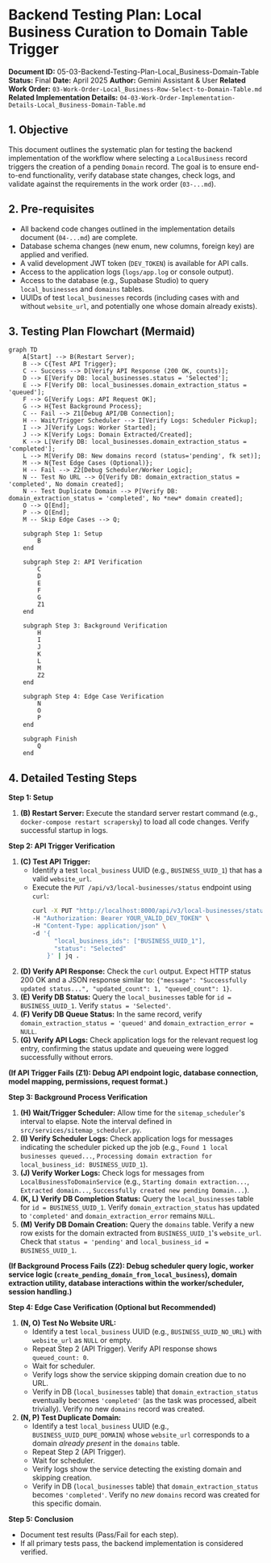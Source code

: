 # Backend Testing Plan: Local Business Curation to Domain Table Trigger

**Document ID:** 05-03-Backend-Testing-Plan-Local_Business-Domain-Table
**Status:** Final
**Date:** April 2025
**Author:** Gemini Assistant & User
**Related Work Order:** `03-Work-Order-Local_Business-Row-Select-to-Domain-Table.md`
**Related Implementation Details:** `04-03-Work-Order-Implementation-Details-Local_Business-Domain-Table.md`

## 1. Objective

This document outlines the systematic plan for testing the backend implementation of the workflow where selecting a `LocalBusiness` record triggers the creation of a pending `Domain` record. The goal is to ensure end-to-end functionality, verify database state changes, check logs, and validate against the requirements in the work order (`03-...md`).

## 2. Pre-requisites

- All backend code changes outlined in the implementation details document (`04-...md`) are complete.
- Database schema changes (new enum, new columns, foreign key) are applied and verified.
- A valid development JWT token (`DEV_TOKEN`) is available for API calls.
- Access to the application logs (`logs/app.log` or console output).
- Access to the database (e.g., Supabase Studio) to query `local_businesses` and `domains` tables.
- UUIDs of test `local_businesses` records (including cases with and without `website_url`, and potentially one whose domain already exists).

## 3. Testing Plan Flowchart (Mermaid)

```mermaid
graph TD
    A[Start] --> B(Restart Server);
    B --> C{Test API Trigger};
    C -- Success --> D[Verify API Response (200 OK, counts)];
    D --> E[Verify DB: local_businesses.status = 'Selected'];
    E --> F[Verify DB: local_businesses.domain_extraction_status = 'queued'];
    F --> G[Verify Logs: API Request OK];
    G --> H{Test Background Process};
    C -- Fail --> Z1[Debug API/DB Connection];
    H -- Wait/Trigger Scheduler --> I[Verify Logs: Scheduler Pickup];
    I --> J[Verify Logs: Worker Started];
    J --> K[Verify Logs: Domain Extracted/Created];
    K --> L[Verify DB: local_businesses.domain_extraction_status = 'completed'];
    L --> M[Verify DB: New domains record (status='pending', fk set)];
    M --> N{Test Edge Cases (Optional)};
    H -- Fail --> Z2[Debug Scheduler/Worker Logic];
    N -- Test No URL --> O[Verify DB: domain_extraction_status = 'completed', No domain created];
    N -- Test Duplicate Domain --> P[Verify DB: domain_extraction_status = 'completed', No *new* domain created];
    O --> Q[End];
    P --> Q[End];
    M -- Skip Edge Cases --> Q;

    subgraph Step 1: Setup
        B
    end

    subgraph Step 2: API Verification
        C
        D
        E
        F
        G
        Z1
    end

    subgraph Step 3: Background Verification
        H
        I
        J
        K
        L
        M
        Z2
    end

    subgraph Step 4: Edge Case Verification
        N
        O
        P
    end

    subgraph Finish
        Q
    end
```

## 4. Detailed Testing Steps

**Step 1: Setup**

1.  **(B) Restart Server:** Execute the standard server restart command (e.g., `docker-compose restart scrapersky`) to load all code changes. Verify successful startup in logs.

**Step 2: API Trigger Verification**

1.  **(C) Test API Trigger:**
    - Identify a test `local_business` UUID (e.g., `BUSINESS_UUID_1`) that has a valid `website_url`.
    - Execute the `PUT /api/v3/local-businesses/status` endpoint using `curl`:
      ```bash
      curl -X PUT "http://localhost:8000/api/v3/local-businesses/status" \
      -H "Authorization: Bearer YOUR_VALID_DEV_TOKEN" \
      -H "Content-Type: application/json" \
      -d '{
            "local_business_ids": ["BUSINESS_UUID_1"],
            "status": "Selected"
          }' | jq .
      ```
2.  **(D) Verify API Response:** Check the `curl` output. Expect HTTP status 200 OK and a JSON response similar to: `{"message": "Successfully updated status...", "updated_count": 1, "queued_count": 1}`.
3.  **(E) Verify DB Status:** Query the `local_businesses` table for `id = BUSINESS_UUID_1`. Verify `status = 'Selected'`.
4.  **(F) Verify DB Queue Status:** In the same record, verify `domain_extraction_status = 'queued'` and `domain_extraction_error = NULL`.
5.  **(G) Verify API Logs:** Check application logs for the relevant request log entry, confirming the status update and queueing were logged successfully without errors.

**(If API Trigger Fails (Z1): Debug API endpoint logic, database connection, model mapping, permissions, request format.)**

**Step 3: Background Process Verification**

1.  **(H) Wait/Trigger Scheduler:** Allow time for the `sitemap_scheduler`'s interval to elapse. Note the interval defined in `src/services/sitemap_scheduler.py`.
2.  **(I) Verify Scheduler Logs:** Check application logs for messages indicating the scheduler picked up the job (e.g., `Found 1 local businesses queued...`, `Processing domain extraction for local_business_id: BUSINESS_UUID_1`).
3.  **(J) Verify Worker Logs:** Check logs for messages from `LocalBusinessToDomainService` (e.g., `Starting domain extraction...`, `Extracted domain...`, `Successfully created new pending Domain...`).
4.  **(K, L) Verify DB Completion Status:** Query the `local_businesses` table for `id = BUSINESS_UUID_1`. Verify `domain_extraction_status` has updated to `'completed'` and `domain_extraction_error` remains `NULL`.
5.  **(M) Verify DB Domain Creation:** Query the `domains` table. Verify a new row exists for the domain extracted from `BUSINESS_UUID_1`'s `website_url`. Check that `status = 'pending'` and `local_business_id = BUSINESS_UUID_1`.

**(If Background Process Fails (Z2): Debug scheduler query logic, worker service logic (`create_pending_domain_from_local_business`), domain extraction utility, database interactions within the worker/scheduler, session handling.)**

**Step 4: Edge Case Verification (Optional but Recommended)**

1.  **(N, O) Test No Website URL:**
    - Identify a test `local_business` UUID (e.g., `BUSINESS_UUID_NO_URL`) with `website_url` as `NULL` or empty.
    - Repeat Step 2 (API Trigger). Verify API response shows `queued_count: 0`.
    - Wait for scheduler.
    - Verify logs show the service skipping domain creation due to no URL.
    - Verify in DB (`local_businesses` table) that `domain_extraction_status` eventually becomes `'completed'` (as the task was processed, albeit trivially). Verify no new `domains` record was created.
2.  **(N, P) Test Duplicate Domain:**
    - Identify a test `local_business` UUID (e.g., `BUSINESS_UUID_DUPE_DOMAIN`) whose `website_url` corresponds to a domain _already present_ in the `domains` table.
    - Repeat Step 2 (API Trigger).
    - Wait for scheduler.
    - Verify logs show the service detecting the existing domain and skipping creation.
    - Verify in DB (`local_businesses` table) that `domain_extraction_status` becomes `'completed'`. Verify no _new_ `domains` record was created for this specific domain.

**Step 5: Conclusion**

- Document test results (Pass/Fail for each step).
- If all primary tests pass, the backend implementation is considered verified.
